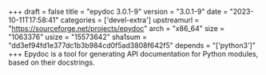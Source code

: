 +++
draft = false
title = "epydoc 3.0.1-9"
version = "3.0.1-9"
date = "2023-10-11T17:58:41"
categories = ['devel-extra']
upstreamurl = "https://sourceforge.net/projects/epydoc"
arch = "x86_64"
size = "1063376"
usize = "15573642"
sha1sum = "dd3ef94fd1e377dc1b3b984cd0f5ad3808f642f5"
depends = "['python3']"
+++
Epydoc is a tool for generating API documentation for Python modules, based on their docstrings.